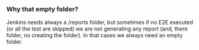 ### Why that empty folder?
Jenkins needs always a /reports folder, but sometimes if no E2E executed (or all the test are skipped) we are not generating any
report (and, there folder, no creating the folder). In that cases we always need an empty folder.